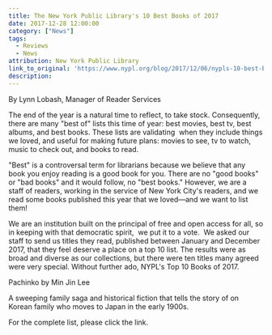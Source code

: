 ```yaml
---
title: The New York Public Library's 10 Best Books of 2017
date: 2017-12-28 12:00:00
category: ["News"]
tags:
  - Reviews
  - News
attribution: New York Public Library
link_to_original: 'https://www.nypl.org/blog/2017/12/06/nypls-10-best-books-2017#'
description:
---
```



By Lynn Lobash, Manager of Reader Services

The end of the year is a natural time to reflect, to take stock. Consequently, there are many "best of" lists this time of year: best movies, best tv, best albums, and best books. These lists are validating  when they include things we loved, and useful for making future plans: movies to see, tv to watch, music to check out, and books to read.

"Best" is a controversal term for librarians because we believe that any book you enjoy reading is a good book for you. There are no "good books" or "bad books" and it would follow, no "best books." However, we are a staff of readers, working in the service of New York City's readers, and we read some books published this year that we loved—and we want to list them!

We are an institution built on the principal of free and open access for all, so in keeping with that democratic spirit,  we put it to a vote.  We asked our staff to send us titles they read, published between January and December 2017, that they feel deserve a place on a top 10 list. The results were as broad and diverse as our collections, but there were ten titles many agreed were very special. Without further ado, NYPL's Top 10 Books of 2017.

Pachinko by Min Jin Lee

A sweeping family saga and historical fiction that tells the story of on Korean family who moves to Japan in the early 1900s.

For the complete list, please click the link.
